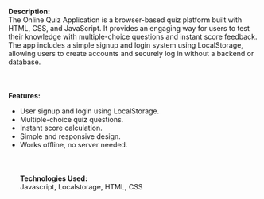 **Description:** <br>
The Online Quiz Application is a browser-based quiz platform built with HTML, CSS, and JavaScript. It provides an engaging way for users to test their knowledge with multiple-choice questions and instant score feedback. The app includes a simple signup and login system using LocalStorage, allowing users to create accounts and securely log in without a backend or database.
<br><br>
<br><br>
**Features:** <br>
- User signup and login using LocalStorage.
- Multiple-choice quiz questions.
- Instant score calculation.
- Simple and responsive design.
- Works offline, no server needed.
<br><br>
<br><br>
**Technologies Used:** <br>
  Javascript, Localstorage, HTML, CSS
